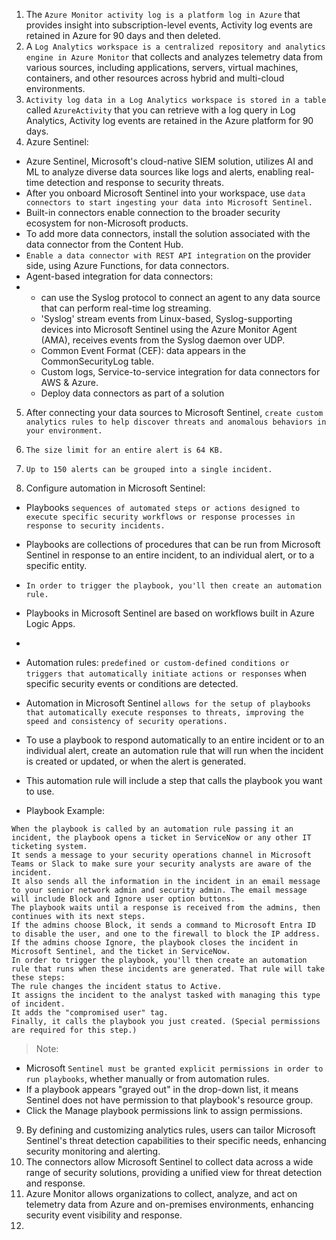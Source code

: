 1. The `Azure Monitor activity log is a platform log in Azure` that provides insight into subscription-level events, Activity log events are retained in Azure for 90 days and then deleted.
2. A `Log Analytics workspace is a centralized repository and analytics engine in Azure Monitor` that collects and analyzes telemetry data from various sources, including applications, servers, virtual machines, containers, and other resources across hybrid and multi-cloud environments.
3. `Activity log data in a Log Analytics workspace is stored in a table` called `AzureActivity` that you can retrieve with a log query in Log Analytics, Activity log events are retained in the Azure platform for 90 days.
4. Azure Sentinel:
- Azure Sentinel, Microsoft's cloud-native SIEM solution, utilizes AI and ML to analyze diverse data sources like logs and alerts, enabling real-time detection and response to security threats.
- After you onboard Microsoft Sentinel into your workspace, use `data connectors to start ingesting your data into Microsoft Sentinel.`
- Built-in connectors enable connection to the broader security ecosystem for non-Microsoft products.
- To add more data connectors, install the solution associated with the data connector from the Content Hub.
- `Enable a data connector with REST API integration` on the provider side, using Azure Functions, for data connectors.
- Agent-based integration for data connectors:
- - can use the Syslog protocol to connect an agent to any data source that can perform real-time log streaming.
  - 'Syslog' stream events from Linux-based, Syslog-supporting devices into Microsoft Sentinel using the Azure Monitor Agent (AMA), receives events from the Syslog daemon over UDP.
  - Common Event Format (CEF): data appears in the CommonSecurityLog table.
  - Custom logs, Service-to-service integration for data connectors for AWS & Azure.
  - Deploy data connectors as part of a solution

 5. After connecting your data sources to Microsoft Sentinel, `create custom analytics rules to help discover threats and anomalous behaviors in your environment.`

 6. `The size limit for an entire alert is 64 KB.`
 7. `Up to 150 alerts can be grouped into a single incident.`
 
 8. Configure automation in Microsoft Sentinel:
- Playbooks `sequences of automated steps or actions designed to execute specific security workflows or response processes in response to security incidents.`
- Playbooks are collections of procedures that can be run from Microsoft Sentinel in response to an entire incident, to an individual alert, or to a specific entity.
- `In order to trigger the playbook, you'll then create an automation rule.`
- Playbooks in Microsoft Sentinel are based on workflows built in Azure Logic Apps.
- 
- Automation rules: `predefined or custom-defined conditions or triggers that automatically initiate actions or responses` when specific security events or conditions are detected.
- Automation in Microsoft Sentinel `allows for the setup of playbooks that automatically execute responses to threats, improving the speed and consistency of security operations.`
- To use a playbook to respond automatically to an entire incident or to an individual alert, create an automation rule that will run when the incident is created or updated, or when the alert is generated.
- This automation rule will include a step that calls the playbook you want to use.

- Playbook Example:
```
When the playbook is called by an automation rule passing it an incident, the playbook opens a ticket in ServiceNow or any other IT ticketing system.
It sends a message to your security operations channel in Microsoft Teams or Slack to make sure your security analysts are aware of the incident.
It also sends all the information in the incident in an email message to your senior network admin and security admin. The email message will include Block and Ignore user option buttons.
The playbook waits until a response is received from the admins, then continues with its next steps.
If the admins choose Block, it sends a command to Microsoft Entra ID to disable the user, and one to the firewall to block the IP address.
If the admins choose Ignore, the playbook closes the incident in Microsoft Sentinel, and the ticket in ServiceNow.
In order to trigger the playbook, you'll then create an automation rule that runs when these incidents are generated. That rule will take these steps:
The rule changes the incident status to Active.
It assigns the incident to the analyst tasked with managing this type of incident.
It adds the "compromised user" tag.
Finally, it calls the playbook you just created. (Special permissions are required for this step.)
```

> Note:
- Microsoft `Sentinel must be granted explicit permissions in order to run playbooks`, whether manually or from automation rules. 
- If a playbook appears "grayed out" in the drop-down list, it means Sentinel does not have permission to that playbook's resource group.
- Click the Manage playbook permissions link to assign permissions.

9. By defining and customizing analytics rules, users can tailor Microsoft Sentinel's threat detection capabilities to their specific needs, enhancing security monitoring and alerting.
10. The connectors allow Microsoft Sentinel to collect data across a wide range of security solutions, providing a unified view for threat detection and response.
11. Azure Monitor allows organizations to collect, analyze, and act on telemetry data from Azure and on-premises environments, enhancing security event visibility and response.
12. 


